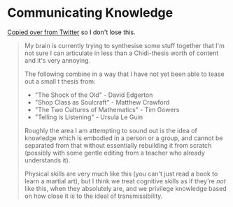 # Communicating Knowledge

[Copied over from Twitter](https://twitter.com/DRMacIver/status/1048166537172013056) so I don't lose this.

> My brain is currently trying to synthesise some stuff together that I'm not sure I can articulate in less than a Chidi-thesis worth of content and it's very annoying.
> 
> The following combine in a way that I have not yet been able to tease out a small t thesis from:
> 
> * "The Shock of the Old" - David Edgerton
> * "Shop Class as Soulcraft" - Matthew Crawford
> * "The Two Cultures of Mathematics" - Tim Gowers
> * "Telling is Listening" - Ursula Le Guin
> 
> Roughly the area I am attempting to sound out is the idea of knowledge which is embodied in a person or a group, and cannot be separated from that without essentially rebuilding it from scratch (possibly with some gentle editing from a teacher who already understands it).
> 
> Physical skills are very much like this (you can't just read a book to learn a martial art), but I think we treat cognitive skills as if they're *not* like this, when they absolutely are, and we privilege knowledge based on how close it is to the ideal of transmissibility.
